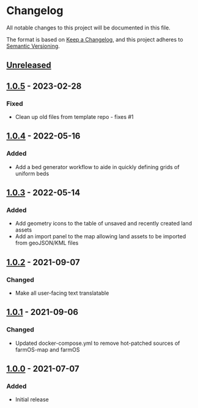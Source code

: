 # Changelog

All notable changes to this project will be documented in this file.

The format is based on [Keep a Changelog](https://keepachangelog.com/en/1.0.0/),
and this project adheres to [Semantic Versioning](https://semver.org/spec/v2.0.0.html).

## [Unreleased]

## [1.0.5] - 2023-02-28

### Fixed

- Clean up old files from template repo - fixes #1

## [1.0.4] - 2022-05-16

### Added

- Add a bed generator workflow to aide in quickly defining grids of uniform beds

## [1.0.3] - 2022-05-14

### Added

- Add geometry icons to the table of unsaved and recently created land assets
- Add an import panel to the map allowing land assets to be imported from geoJSON/KML files

## [1.0.2] - 2021-09-07

### Changed

- Make all user-facing text translatable

## [1.0.1] - 2021-09-06

### Changed

- Updated docker-compose.yml to remove hot-patched sources of farmOS-map and farmOS

## [1.0.0] - 2021-07-07

### Added

- Initial release

[unreleased]: https://github.com/symbioquine/farmOS_land_drawing_tool/compare/unbuilt-v1.0.5...HEAD
[1.0.5]: https://github.com/symbioquine/farmOS_land_drawing_tool/compare/unbuilt-v1.0.4...unbuilt-v1.0.5
[1.0.4]: https://github.com/symbioquine/farmOS_land_drawing_tool/compare/unbuilt-v1.0.3...unbuilt-v1.0.4
[1.0.3]: https://github.com/symbioquine/farmOS_land_drawing_tool/compare/unbuilt-v1.0.2...unbuilt-v1.0.3
[1.0.2]: https://github.com/symbioquine/farmOS_land_drawing_tool/compare/unbuilt-v1.0.1...unbuilt-v1.0.2
[1.0.1]: https://github.com/symbioquine/farmOS_land_drawing_tool/compare/unbuilt-v1.0.0...unbuilt-v1.0.1
[1.0.0]: https://github.com/symbioquine/farmOS_land_drawing_tool/releases/tag/unbuilt-v1.0.0
